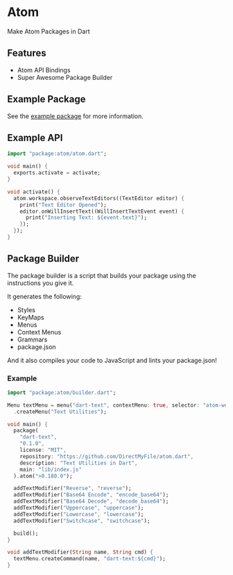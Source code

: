 # Atom

Make Atom Packages in Dart

## Features

- Atom API Bindings
- Super Awesome Package Builder

## Example Package

See the [example package](https://github.com/DirectMyFile/atom.dart/tree/master/example) for more information.

## Example API

```dart
import "package:atom/atom.dart";

void main() {
  exports.activate = activate;
}

void activate() {
  atom.workspace.observeTextEditors((TextEditor editor) {
    print("Text Editor Opened");
    editor.onWillInsertText((WillInsertTextEvent event) {
      print("Inserting Text: ${event.text}");
    });
  });
}
```

## Package Builder

The package builder is a script that builds your package using the instructions you give it.

It generates the following:

- Styles
- KeyMaps
- Menus
- Context Menus
- Grammars
- package.json

And it also compiles your code to JavaScript and lints your package.json!

### Example

```dart
import "package:atom/builder.dart";

Menu textMenu = menu("dart-text", contextMenu: true, selector: "atom-workspace")
  .createMenu("Text Utilities");

void main() {
  package(
    "dart-text",
    "0.1.0",
    license: "MIT",
    repository: "https://github.com/DirectMyFile/atom.dart",
    description: "Text Utilities in Dart",
    main: "lib/index.js"
  ).atom(">0.180.0");

  addTextModifier("Reverse", "reverse");
  addTextModifier("Base64 Encode", "encode_base64");
  addTextModifier("Base64 Decode", "decode_base64");
  addTextModifier("Uppercase", "uppercase");
  addTextModifier("Lowercase", "lowercase");
  addTextModifier("Switchcase", "switchcase");

  build();
}

void addTextModifier(String name, String cmd) {
  textMenu.createCommand(name, "dart-text:${cmd}");
}
```
